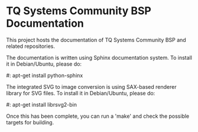 TQ Systems Community BSP Documentation
======================================

This project hosts the documentation of TQ Systems Community BSP
and related repositories.

The documentation is written using Sphinx documentation system. To
install it in Debian/Ubuntu, please do:

  #: apt-get install python-sphinx

The integrated SVG to image conversion is using SAX-based renderer
library for SVG files. To install it in Debian/Ubuntu, please do:

  #: apt-get install librsvg2-bin

Once this has been complete, you can run a 'make' and check the
possible targets for building.

